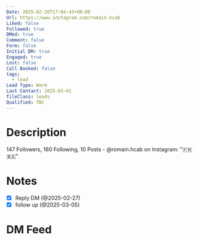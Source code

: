 ```yaml
---
Date: 2025-02-26T17:04:43+00:00
Url: https://www.instagram.com/romain.hcab
Liked: false
Followed: true
DMed: true
Comment: false
Form: false
Initial DM: true
Engaged: true
Lost: false
Call Booked: false
tags:
  - lead
Lead Type: Warm
Last Contact: 2025-03-01
fileClass: leads
Qualified: TBC
---
```

# Description
147 Followers, 160 Following, 10 Posts - @romain.hcab on Instagram: "🇫🇷🇧🇪"
# Notes
- [x] Reply DM (@2025-02-27)
- [x] follow up (@2025-03-05)
# DM Feed
